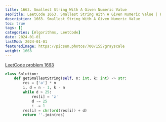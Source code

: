 ```yaml
---
title: 1663. Smallest String With A Given Numeric Value
seoTitle: LeetCode 1663. Smallest String With A Given Numeric Value | Python solution and explanation
description: 1663. Smallest String With A Given Numeric Value
toc: true
tags: []
categories: [Algorithms, LeetCode]
date: 2024-01-01
lastMod: 2024-01-01
featuredImage: https://picsum.photos/700/155?grayscale
weight: 1663
---
```


[LeetCode problem 1663](https://leetcode.com/problems/smallest-string-with-a-given-numeric-value/)

```python
class Solution:
    def getSmallestString(self, n: int, k: int) -> str:
        res = ['a'] * n
        i, d = n - 1, k - n
        while d > 25:
            res[i] = 'z'
            d -= 25
            i -= 1
        res[i] = chr(ord(res[i]) + d)
        return ''.join(res)

```
